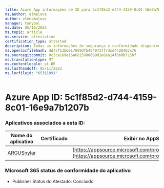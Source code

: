 ```yaml
---
title: Azure App informações de ID para 5c1f85d2-d744-4159-8c01-16e9a7b1207b
ms.author: elmalova
author: elenamalova
manager: tonybal
ms.date: 05/10/2022
ms.topic: article
ms.service: attestation
certification_type: attested
description: Todas as informações de segurança e conformidade disponíveis para 5c1f85d2-d744-4159-8c01-16e9a7b1207b.
ms.openlocfilehash: dd73f13b6e17889dfb4540737f7dcd4420465a76
ms.sourcegitcommit: 0c3ca169e16a6825888669d1e8ea14f66db725bf
ms.translationtype: MT
ms.contentlocale: pt-BR
ms.lasthandoff: 05/11/2022
ms.locfileid: "65311091"
---
```

# <a name="azure-app-id-5c1f85d2-d744-4159-8c01-16e9a7b1207b"></a>Azure App ID: 5c1f85d2-d744-4159-8c01-16e9a7b1207b


### <a name="apps-associated-with-this-id"></a>Aplicativos associados a esta ID:
| **Nome do aplicativo** | **Certificado** | **Exibir no AppSource** |
|--------------|---------------|-----------------------|
| [ARGUSnylar](../forward/WA200003186.md) |  | [https://appsource.microsoft.com/product/office/WA200003186](https://appsource.microsoft.com/product/office/WA200003186) |

### <a name="microsoft-365-app-compliance-status"></a>Microsoft 365 status de conformidade do aplicativo
- Publisher Status do Atestado: Concluído

